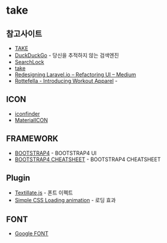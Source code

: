 # take

## 참고사이트
* [TAKE](https://evashork.github.io/take/)
* [DuckDuckGo](https://duckduckgo.com/) - 당신을 추적하지 않는 검색엔진
* [SearchLock](https://www.searchlock.com/) 
* [take](https://www.pinterest.co.kr/evashork/take/)
* [Redesigning Laravel.io – Refactoring UI – Medium](https://medium.com/refactoring-ui/redesigning-laravel-io-c47ac495dff0)
* [Rottefella - Introducing Workout Apparel](https://klaer.rottefella.no/) - 

## ICON
* [iconfinder](https://www.iconfinder.com/icons/211752/glasses_icon#size=256)
* [MaterialICON](https://material.io/icons/)

## FRAMEWORK

* [BOOTSTRAP4](https://v4-alpha.getbootstrap.com/) - BOOTSTRAP4 UI
* [BOOTSTRAP4 CHEATSHEET](https://hackerthemes.com/bootstrap-cheatsheet/) - BOOTSTRAP4 CHEATSHEET

## Plugin
* [Textillate.js](http://textillate.js.org/) - 폰트 이펙트
* [Simple CSS Loading animation](https://codepen.io/domsammut/pen/eJbly) - 로딩 효과

## FONT
* [Google FONT](https://www.reliablepsd.com/ultimate-google-font-pairings/)